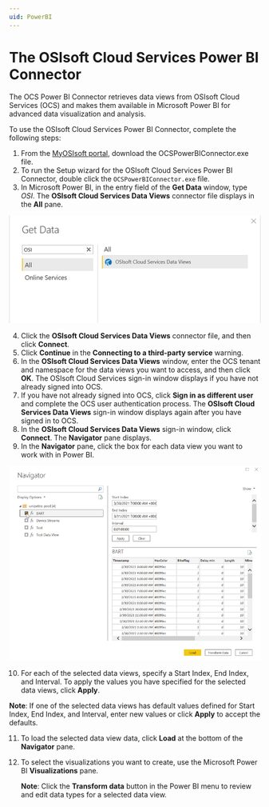 ```yaml
---
uid: PowerBI
---
```


# The OSIsoft Cloud Services Power BI Connector

The OCS Power BI Connector retrieves data views from OSIsoft Cloud Services (OCS) and makes them available in Microsoft Power BI for advanced data visualization and analysis.

To use the OSIsoft Cloud Services Power BI Connector, complete the following steps:

1. From the [MyOSIsoft portal](https://customers.osisoft.com/s/products), download the OCSPowerBIConnector.exe file.
2. To run the Setup wizard for the OSIsoft Cloud Services Power BI Connector, double click the `OCSPowerBIConnector.exe` file.
3. In Microsoft Power BI, in the entry field of the **Get Data** window, type *OSI*. The **OSIsoft Cloud Services Data Views** connector file displays in the **All** pane.

![Get Data](images/get-data.png)

4. Click the **OSIsoft Cloud Services Data Views** connector file, and then click **Connect**.
5. Click **Continue** in the **Connecting to a third-party service** warning.
6. In the **OSIsoft Cloud Services Data Views** window, enter the OCS tenant and namespace for the data views you want to access, and then click **OK**. The OSIsoft Cloud Services sign-in window displays if you have not already signed into OCS.
7. If you have not already signed into OCS, click **Sign in as different user** and complete the OCS user authentication process. The **OSIsoft Cloud Services Data Views** sign-in window displays again after you have signed in to OCS.
8. In the **OSIsoft Cloud Services Data Views** sign-in window, click **Connect**. The **Navigator** pane displays.
9. In the **Navigator** pane, click the box for each data view you want to work with in Power BI.

![Select Data Views](images/click-data-view-box.png)

10. For each of the selected data views, specify a Start Index, End Index, and Interval. To apply the values you have specified for the selected data views, click **Apply**.

   **Note**: If one of the selected data views has default values defined for Start Index, End Index, and Interval, enter new values or click **Apply** to accept the defaults.

11. To load the selected data view data, click **Load** at the bottom of the **Navigator** pane.
12. To select the visualizations you want to create, use the Microsoft Power BI **Visualizations** pane.

    **Note**: Click the **Transform data** button in the Power BI menu to review and edit data types for a selected data view.